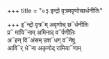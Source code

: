 +++
title = "०३ इन्द्रो वृत्रमवृणोच्छर्धनीतिः"

+++
इ᳓न्द्रो वृत्र᳓म् अवृणोच् छ᳓र्धनीतिः  
प्र᳓ मायि᳓नाम् अमिनाद् व᳓र्पणीतिः  
अ᳓हन् वि᳓अंसम् उश᳓धग् व᳓नेषु  
आवि᳓र् धे᳓ना अकृणोद् रामिया᳓णाम्